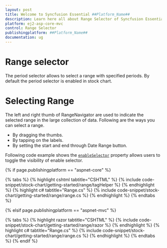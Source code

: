 ```yaml
---
layout: post
title: Welcome to Syncfusion Essential ##Platform_Name##
description: Learn here all about Range Selector of Syncfusion Essential ##Platform_Name## widgets based on HTML5 and jQuery.
platform: ej2-asp-core-mvc
control: Range Selector
publishingplatform: ##Platform_Name##
documentation: ug
---
```



# Range selector

The period selector allows to select a range with specified periods. By default the period selector is enabled in stock chart.

# Selecting Range

The left and right thumb of RangeNavigator are used to indicate the selected range in the large collection of data. Following are the ways you can select a range.

* By dragging the thumbs.
* By tapping on the labels.
* By setting the start and end through Date Range button.

Following code example shows the [`enableSelector`](https://help.syncfusion.com/cr/aspnetcore-js2/Syncfusion.EJ2.Charts.StockChart.html#Syncfusion_EJ2_Charts_StockChart_EnableSelector) property allows users to toggle the visibility of enable selector.

{% if page.publishingplatform == "aspnet-core" %}

{% tabs %}
{% highlight cshtml tabtitle="CSHTML" %}
{% include code-snippet/stock-chart/getting-started/range/tagHelper %}
{% endhighlight %}
{% highlight c# tabtitle="Range.cs" %}
{% include code-snippet/stock-chart/getting-started/range/range.cs %}
{% endhighlight %}
{% endtabs %}

{% elsif page.publishingplatform == "aspnet-mvc" %}

{% tabs %}
{% highlight razor tabtitle="CSHTML" %}
{% include code-snippet/stock-chart/getting-started/range/razor %}
{% endhighlight %}
{% highlight c# tabtitle="Range.cs" %}
{% include code-snippet/stock-chart/getting-started/range/range.cs %}
{% endhighlight %}
{% endtabs %}
{% endif %}


